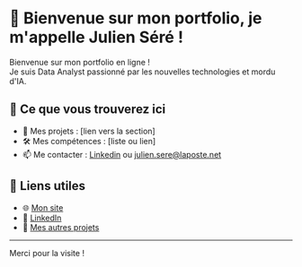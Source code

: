 # 👋 Bienvenue sur mon portfolio, je m'appelle Julien Séré !

Bienvenue sur mon portfolio en ligne !  
Je suis Data Analyst passionné par les nouvelles technologies et mordu d'IA.

## 🚀 Ce que vous trouverez ici
- 🌟 Mes projets : [lien vers la section]
- 🛠️ Mes compétences : [liste ou lien]
- 📫 Me contacter : [Linkedin](https://www.linkedin.com/in/julien-s-06931b14a/) ou julien.sere@laposte.net

## 🔗 Liens utiles
- 🌐 [Mon site](https://tonpseudo.github.io)
- 💼 [LinkedIn](https://www.linkedin.com/in/julien-s-06931b14a/)
- 📂 [Mes autres projets](https://github.com/tonpseudo?tab=repositories)

---

Merci pour la visite !
